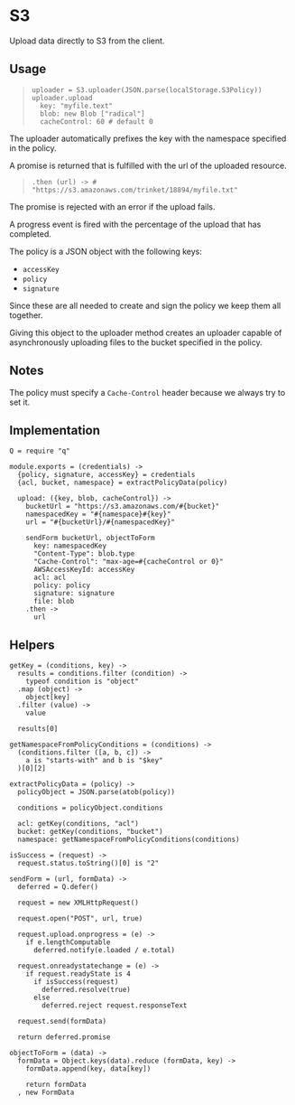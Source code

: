 S3
====

Upload data directly to S3 from the client.

Usage
-----

>     uploader = S3.uploader(JSON.parse(localStorage.S3Policy))
>     uploader.upload
>       key: "myfile.text"
>       blob: new Blob ["radical"]
>       cacheControl: 60 # default 0


The uploader automatically prefixes the key with the namespace specified in the
policy.

A promise is returned that is fulfilled with the url of the uploaded resource.

>     .then (url) -> # "https://s3.amazonaws.com/trinket/18894/myfile.txt"

The promise is rejected with an error if the upload fails.

A progress event is fired with the percentage of the upload that has completed.

The policy is a JSON object with the following keys:

- `accessKey`
- `policy`
- `signature`

Since these are all needed to create and sign the policy we keep them all
together.

Giving this object to the uploader method creates an uploader capable of
asynchronously uploading files to the bucket specified in the policy.

Notes
-----

The policy must specify a `Cache-Control` header because we always try to set it.

Implementation
--------------

    Q = require "q"

    module.exports = (credentials) ->
      {policy, signature, accessKey} = credentials
      {acl, bucket, namespace} = extractPolicyData(policy)

      upload: ({key, blob, cacheControl}) ->
        bucketUrl = "https://s3.amazonaws.com/#{bucket}"
        namespacedKey = "#{namespace}#{key}"
        url = "#{bucketUrl}/#{namespacedKey}"

        sendForm bucketUrl, objectToForm
          key: namespacedKey
          "Content-Type": blob.type
          "Cache-Control": "max-age=#{cacheControl or 0}"
          AWSAccessKeyId: accessKey
          acl: acl
          policy: policy
          signature: signature
          file: blob
        .then ->
          url

Helpers
-------

    getKey = (conditions, key) ->
      results = conditions.filter (condition) ->
        typeof condition is "object"
      .map (object) ->
        object[key]
      .filter (value) ->
        value

      results[0]

    getNamespaceFromPolicyConditions = (conditions) ->
      (conditions.filter ([a, b, c]) ->
        a is "starts-with" and b is "$key"
      )[0][2]

    extractPolicyData = (policy) ->
      policyObject = JSON.parse(atob(policy))

      conditions = policyObject.conditions

      acl: getKey(conditions, "acl")
      bucket: getKey(conditions, "bucket")
      namespace: getNamespaceFromPolicyConditions(conditions)

    isSuccess = (request) ->
      request.status.toString()[0] is "2"

    sendForm = (url, formData) ->
      deferred = Q.defer()

      request = new XMLHttpRequest()

      request.open("POST", url, true)

      request.upload.onprogress = (e) ->
        if e.lengthComputable
          deferred.notify(e.loaded / e.total)

      request.onreadystatechange = (e) ->
        if request.readyState is 4
          if isSuccess(request)
            deferred.resolve(true)
          else
            deferred.reject request.responseText

      request.send(formData)

      return deferred.promise

    objectToForm = (data) ->
      formData = Object.keys(data).reduce (formData, key) ->
        formData.append(key, data[key])

        return formData
      , new FormData
